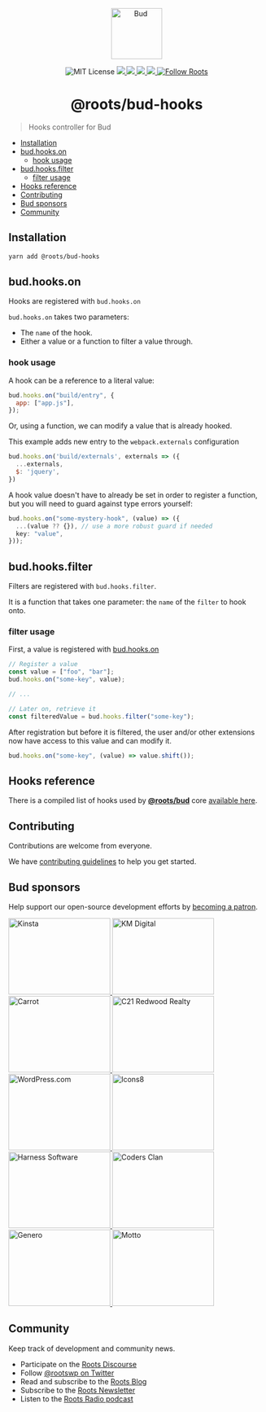 <p align="center">
  <img alt="Bud" src="https://cdn.roots.io/app/uploads/logo-bud.svg" height="100">
</p>

<p align="center">
  <img alt="MIT License" src="https://img.shields.io/github/license/roots/bud?color=%23525ddc&style=flat-square">
  <a href="https://www.npmjs.com/package/@roots/bud-hooks">
    <img src="https://img.shields.io/npm/v/@roots/bud-hooks.svg?color=%23525ddc&style=flat-square" />
  </a>
  <a href="https://codeclimate.com/github/roots/bud-support/maintainability">
    <img src="https://img.shields.io/codeclimate/maintainability/roots/bud-support?color=%23525ddc&style=flat-square" />
  </a>
  <a href="https://github.com/roots/bud/actions/workflows/build">
    <img src="https://github.com/roots/bud/actions/workflows/build.yml/badge.svg" />
  </a>
  <a href="Typescript" src="https://github.com/roots/bud/tree/stable/typings">
    <img src="https://img.shields.io/badge/typings-%40roots%2Fbud--typings-%23525ddc" />
  </a>
  <a href="https://twitter.com/rootswp">
    <img alt="Follow Roots" src="https://img.shields.io/twitter/follow/rootswp.svg?color=%23525ddc&style=flat-square" />
  </a>
</p>

<h1 align="center">
  <strong>@roots/bud-hooks</strong>
</h1>

> Hooks controller for Bud

- [Installation](#installation)
- [bud.hooks.on](#budhookson)
  - [hook usage](#hook-usage)
- [bud.hooks.filter](#budhooksfilter)
  - [filter usage](#filter-usage)
- [Hooks reference](#hooks-reference)
- [Contributing](#contributing)
- [Bud sponsors](#bud-sponsors)
- [Community](#community)

## Installation

```sh
yarn add @roots/bud-hooks
```

## bud.hooks.on

Hooks are registered with `bud.hooks.on`

`bud.hooks.on` takes two parameters:

- The `name` of the hook.
- Either a value or a function to filter a value through.

### hook usage

A hook can be a reference to a literal value:

```js
bud.hooks.on("build/entry", {
  app: ["app.js"],
});
```

Or, using a function, we can modify a value that is already hooked.

This example adds new entry to the `webpack.externals` configuration

```js
bud.hooks.on('build/externals', externals => ({
  ...externals,
  $: 'jquery',
})
```

A hook value doesn't have to already be set in order to register a function, but you will need to guard against type errors yourself:

```ts
bud.hooks.on("some-mystery-hook", (value) => ({
  ...(value ?? {}), // use a more robust guard if needed
  key: "value",
}));
```

## bud.hooks.filter

Filters are registered with `bud.hooks.filter`.

It is a function that takes one parameter: the `name` of the `filter` to hook onto.

### filter usage

First, a value is registered with [bud.hooks.on](#hook-usage)

```js
// Register a value
const value = ["foo", "bar"];
bud.hooks.on("some-key", value);

// ...

// Later on, retrieve it
const filteredValue = bud.hooks.filter("some-key");
```

After registration but before it is filtered, the user and/or other extensions
now have access to this value and can modify it.

```js
bud.hooks.on("some-key", (value) => value.shift());
```

## Hooks reference

There is a compiled list of hooks used by [**@roots/bud**](https://github.com/roots/bud) core [available here](https://github.com/roots/bud/tree/stable/packages/@roots/bud-hooks/docs/hooks.md).

## Contributing

Contributions are welcome from everyone.

We have [contributing guidelines](https://github.com/roots/guidelines/blob/master/CONTRIBUTING.md) to help you get started.

## Bud sponsors

Help support our open-source development efforts by [becoming a patron](https://www.patreon.com/rootsdev).

<a href="https://kinsta.com/?kaid=OFDHAJIXUDIV">
  <img src="https://cdn.roots.io/app/uploads/kinsta.svg" alt="Kinsta" width="200" height="150">
</a>
<a href="https://k-m.com/">
  <img src="https://cdn.roots.io/app/uploads/km-digital.svg" alt="KM Digital" width="200" height="150">
</a>
<a href="https://carrot.com/">
  <img src="https://cdn.roots.io/app/uploads/carrot.svg" alt="Carrot" width="200" height="150">
</a>
<a href="https://www.c21redwood.com/">
  <img src="https://cdn.roots.io/app/uploads/c21redwood.svg" alt="C21 Redwood Realty" width="200" height="150">
</a>
<a href="https://wordpress.com/">
  <img src="https://cdn.roots.io/app/uploads/wordpress.svg" alt="WordPress.com" width="200" height="150">
</a>
<a href="https://icons8.com/">
  <img src="https://cdn.roots.io/app/uploads/icons8.svg" alt="Icons8" width="200" height="150">
</a>
<a href="https://www.harnessup.com/">
  <img src="https://cdn.roots.io/app/uploads/harness-software.svg" alt="Harness Software" width="200" height="150">
</a>
<a href="https://www.codersclan.com/">
  <img src="https://cdn.roots.io/app/uploads/coders-clan.svg" alt="Coders Clan" width="200" height="150">
</a>
<a href="https://generodigital.com/">
  <img src="https://cdn.roots.io/app/uploads/genero.svg" alt="Genero" width="200" height="150">
</a>
<a href="https://motto.ca/roots">
  <img src="https://cdn.roots.io/app/uploads/motto.svg" alt="Motto" width="200" height="150">
</a>

## Community

Keep track of development and community news.

- Participate on the [Roots Discourse](https://discourse.roots.io/)
- Follow [@rootswp on Twitter](https://twitter.com/rootswp)
- Read and subscribe to the [Roots Blog](https://roots.io/blog/)
- Subscribe to the [Roots Newsletter](https://roots.io/subscribe/)
- Listen to the [Roots Radio podcast](https://roots.io/podcast/)
